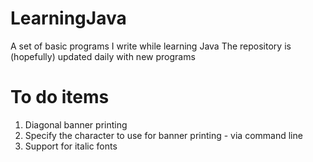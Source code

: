 # LearningJava
A set of basic programs I write while learning Java
The repository is (hopefully) updated daily with new programs

# To do items

1. Diagonal banner printing
2. Specify the character to use for banner printing - via command line
3. Support for italic fonts